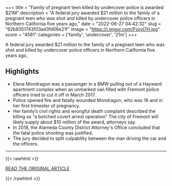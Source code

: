 +++
title = "Family of pregnant teen killed by undercover police is awarded $21M"
description = "A federal jury awarded $21 million to the family of a pregnant teen who was shot and killed by undercover police officers in Northern California five years ago,"
date = "2022-06-27 04:42:32"
slug = "62b9351743f03ad3fd06e21f"
image = "https://i.imgur.com/Fvxyl7H.jpg"
score = "4581"
categories = ['family', 'undercover', '21m']
+++

A federal jury awarded $21 million to the family of a pregnant teen who was shot and killed by undercover police officers in Northern California five years ago,

## Highlights

- Elena Mondragon was a passenger in a BMW pulling out of a Hayward apartment complex when an unmarked van filled with Fremont police officers tried to cut it off in March 2017.
- Police opened fire and fatally wounded Mondragon, who was 16 and in her first trimester of pregnancy.
- Her family’s civil rights and wrongful death complaint described the killing as “a botched covert arrest operation” The city of Fremont will likely supply about $10 million of the award, attorneys say.
- In 2018, the Alameda County District Attorney's Office concluded that the fatal police shooting was justified.
- The jury decided to split culpability between the man driving the car and the officers.

---

{{< rawhtml >}}
  <p class="article-category">
    <a target="_blank" href="https://www.nbcnews.com/news/us-news/family-pregnant-teen-killed-undercover-police-awarded-21m-rcna35388">READ THE ORIGINAL ARTICLE</a>
  </p>
{{< /rawhtml >}}
